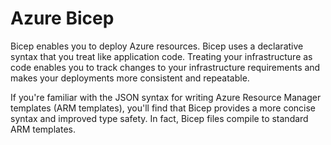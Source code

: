 # Azure Bicep
Bicep enables you to deploy Azure resources. Bicep uses a declarative syntax that you treat like application code. Treating your infrastructure as code enables you to track changes to your infrastructure requirements and makes your deployments more consistent and repeatable.

If you're familiar with the JSON syntax for writing Azure Resource Manager templates (ARM templates), you'll find that Bicep provides a more concise syntax and improved type safety. In fact, Bicep files compile to standard ARM templates.
